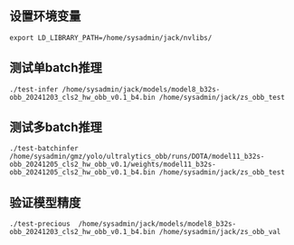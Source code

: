 <!--
 * @FilePath: /jack/github/bt_alg_api/cv_detection/nvidia/test-yolov8obb/readme.md
 * @Copyright: 无锡宝通智能科技股份有限公司
 * @Author: jiajunjie@boton-tech.com
 * @LastEditTime: 2024-12-10 16:47:02
-->
## 设置环境变量
```
export LD_LIBRARY_PATH=/home/sysadmin/jack/nvlibs/
```
## 测试单batch推理
```
./test-infer /home/sysadmin/jack/models/model8_b32s-obb_20241203_cls2_hw_obb_v0.1_b4.bin /home/sysadmin/jack/zs_obb_test     
```
## 测试多batch推理
```
./test-batchinfer /home/sysadmin/gmz/yolo/ultralytics_obb/runs/DOTA/model11_b32s-obb_20241205_cls2_hw_obb_v0.1/weights/model11_b32s-obb_20241205_cls2_hw_obb_v0.1_b4.bin /home/sysadmin/jack/zs_obb_test
```
## 验证模型精度
```
./test-precious  /home/sysadmin/jack/models/model8_b32s-obb_20241203_cls2_hw_obb_v0.1_b4.bin /home/sysadmin/jack/zs_obb_val
```